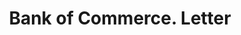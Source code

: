 ---
doi: 10.7916/D893256C
date_other: '1880'
date_other_textual: 1880-1889
form: correspondence
genre:
- Letters (correspondence)
name:
- Bank of Commerce
object_in_context_url: https://biggert.cul.columbia.edu/items/view/ave_biggert_00686
subject_hierarchical_geographic:
- Kansas City, Missouri, United States
subject_name:
- Bank of Commerce
title: Bank of Commerce. Letter
sort_title: Bank of Commerce. Letter
call_number: ave_biggert_00686
coordinates:
- 39.099722222222226,-94.57833333333333
pid: ave_biggert_00686
identifiers: ave_biggert_00686
permalink: /biggert/ave_biggert_00686/
layout: iiif-image-page
---